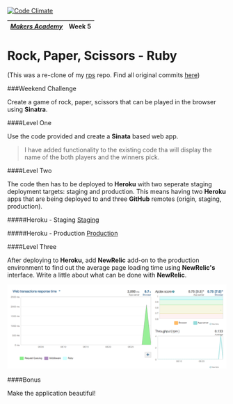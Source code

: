 [![Code Climate](https://codeclimate.com/repos/54539af4e30ba0498801a64f/badges/3e13e09778ea7570340a/gpa.svg)](https://codeclimate.com/repos/54539af4e30ba0498801a64f/feed)

| [*Makers Academy*](http://www.makersacademy.com) | Week 5 |
| ------------------------------------------------ | ------ |

# Rock, Paper, Scissors - Ruby
(This was a re-clone of my [rps](https://github.com/ruthearle/rps) repo. Find all original commits [here](https://github.com/ruthearle/rps)) 

###Weekend Challenge

Create a game of rock, paper, scissors that can be played in the browser using **Sinatra**.

####Level One

Use the code provided and create a **Sinata** based web app.
>I have added functionality to the existing code tha will display the name of the
both players and the winners pick.

####Level Two

The code then has to be deployed to **Heroku** with two seperate staging
deployment targets: staging and production. This means having two
**Heroku** apps that are being deployed to and three **GitHub** remotes
(origin, staging, production).

#####Heroku - Staging
[Staging](http://staging-rps.herokuapp.com/)

#####Heroku - Production
[Production](http://rps-production.herokuapp.com/)

####Level Three

After deploying to **Heroku**, add **NewRelic** add-on to the
production environment to find out the average page
loading time using **NewRelic's** interface. Write a little about what
can be done with **NewRelic**.

![](https://github.com/ruthearle/rockpaperscissors/blob/master/img/Screen%20Shot%202014-09-22%20at%2016.31.32.png)

####Bonus

Make the application beautiful!


